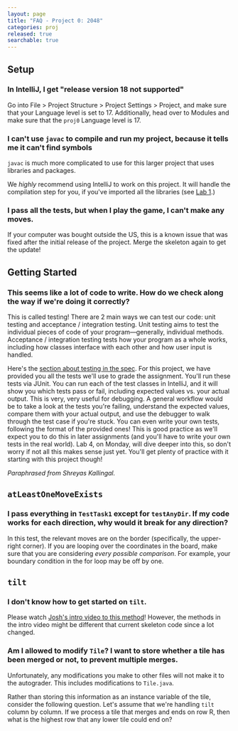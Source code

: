 ```yaml
---
layout: page
title: "FAQ - Project 0: 2048"
categories: proj
released: true
searchable: true
---
```


## Setup

### In IntelliJ, I get "release version 18 not supported"

Go into File > Project Structure > Project Settings > Project, and make sure
that your Language level is set to 17. Additionally, head over to Modules
and make sure that the `proj0` Language level is 17.

### I can't use `javac` to compile and run my project, because it tells me it can't find symbols

`javac` is much more complicated to use for this larger project that uses
libraries and packages.

We *highly* recommend using IntelliJ to work on this project. It will handle
the compilation step for you, if you've imported all the libraries (see
[Lab 1](../../labs/lab01/index.md#task-creating-projects).)

### I pass all the tests, but when I play the game, I can't make any moves.

If your computer was bought outside the US, this is a known issue that was
fixed after the initial release of the project. Merge the skeleton again
to get the update!

## Getting Started

### This seems like a lot of code to write. How do we check along the way if we're doing it correctly?

This is called testing! There are 2 main ways we can test our code: unit
testing and acceptance /
integration testing. Unit testing aims to test the individual pieces of code of
your program—generally, individual methods. Acceptance / integration testing
tests how your program as a whole works, including how classes interface with
each other and how user input is handled.

Here's the [section about testing in the spec](index.md#tests-overview).
For this project, we have provided you all the tests we'll use to grade the
assignment. You'll run these tests via JUnit. You can run each of the test
classes in IntelliJ, and it will show you which tests pass or fail, including
expected values vs. your actual output. This is very, very useful for
debugging. A general workflow would be to take a look at the tests you're
failing, understand the expected values, compare them with your actual output,
and use the debugger to walk through the test case if you're stuck. You can
even write your own tests, following the format of the provided ones! This is
good practice as we'll expect you to do this in later assignments (and you'll
have to write your own tests in the real world). Lab 4, on Monday, will
dive deeper into this, so don't worry if not all this makes sense just yet.
You'll get plenty of practice with it starting with this project though!

<cite>Paraphrased from Shreyas Kallingal.</cite>

## `atLeastOneMoveExists`

### I pass everything in `TestTask1` except for `testAnyDir`. If my code works for each direction, why would it break for any direction?

In this test, the relevant moves are on the border (specifically, the
upper-right corner). If you are looping over the coordinates in the board,
make sure that you are considering *every possible comparison*. For example,
your boundary condition in the for loop may be off by one.

## `tilt`

### I don't know how to get started on `tilt`.

Please watch [Josh's intro video to this method](https://youtu.be/abFbbK1QY2k)! However, the methods in the intro video might be different that current skeleton code since a lot changed.

### Am I allowed to modify `Tile`? I want to store whether a tile has been merged or not, to prevent multiple merges.

Unfortunately, any modifications you make to other files will not make it to
the autograder. This includes modifications to `Tile.java`.

Rather than storing this information as an instance variable of the tile,
consider the following question. Let's assume that we're handling `tilt` column
by column. If we process a tile that merges and ends on row R, then what is
the highest row that any lower tile could end on?
